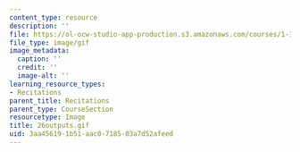 ```yaml
---
content_type: resource
description: ''
file: https://ol-ocw-studio-app-production.s3.amazonaws.com/courses/1-124j-foundations-of-software-engineering-fall-2000/3aa456191b51aac0718503a7d52afeed_26outputs.gif
file_type: image/gif
image_metadata:
  caption: ''
  credit: ''
  image-alt: ''
learning_resource_types:
- Recitations
parent_title: Recitations
parent_type: CourseSection
resourcetype: Image
title: 26outputs.gif
uid: 3aa45619-1b51-aac0-7185-03a7d52afeed
---
```

